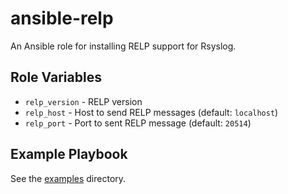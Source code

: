 # ansible-relp

An Ansible role for installing RELP support for Rsyslog.

## Role Variables

- `relp_version` - RELP version
- `relp_host` - Host to send RELP messages (default: `localhost`)
- `relp_port` - Port to sent RELP message (default: `20514`)

## Example Playbook

See the [examples](./examples/) directory.
